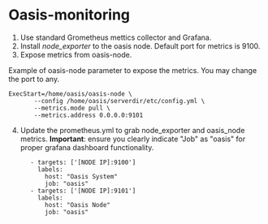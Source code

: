 # Oasis-monitoring

1) Use standard Grometheus mettics collector and Grafana.
2) Install *node_exporter* to the oasis node. Default port for metrics is 9100.
3) Expose metrics from oasis-node.

 Example of oasis-node parameter to expose the metrics. You may change the port to any.
 
 ```
 ExecStart=/home/oasis/oasis-node \
        --config /home/oasis/serverdir/etc/config.yml \
        --metrics.mode pull \ 
        --metrics.address 0.0.0.0:9101 
```
 
4) Update the prometheus.yml to grab node_exporter and oasis_node metrics. 
**Important**: ensure you clearly indicate "Job" as "oasis" for proper grafana dashboard functionality.

```
      - targets: ['[NODE IP]:9100']
        labels:
          host: "Oasis System"
          job: "oasis"
      - targets: ['[NODE IP]:9101']
        labels:
          host: "Oasis Node"
          job: "oasis"
```

